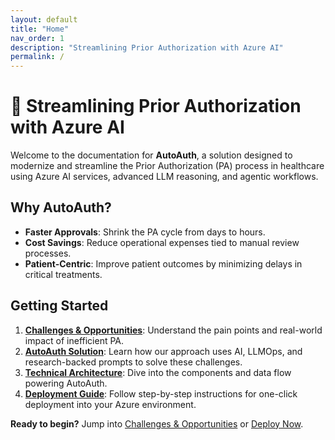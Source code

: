 ```yaml
---
layout: default
title: "Home"
nav_order: 1
description: "Streamlining Prior Authorization with Azure AI"
permalink: /
---
```


# 🚀 Streamlining Prior Authorization with Azure AI

Welcome to the documentation for **AutoAuth**, a solution designed to modernize and streamline the Prior Authorization (PA) process in healthcare using Azure AI services, advanced LLM reasoning, and agentic workflows.

## Why AutoAuth?

- **Faster Approvals**: Shrink the PA cycle from days to hours.
- **Cost Savings**: Reduce operational expenses tied to manual review processes.
- **Patient-Centric**: Improve patient outcomes by minimizing delays in critical treatments.

## Getting Started

1. **[Challenges & Opportunities](challenges.md)**: Understand the pain points and real-world impact of inefficient PA.  
2. **[AutoAuth Solution](solution.md)**: Learn how our approach uses AI, LLMOps, and research-backed prompts to solve these challenges.  
3. **[Technical Architecture](architecture.md)**: Dive into the components and data flow powering AutoAuth.  
4. **[Deployment Guide](deployment.md)**: Follow step-by-step instructions for one-click deployment into your Azure environment.  
<!-- 5. **[Customization & Advanced Setup](customization.md)**: Tailor the solution, tweak prompts, and integrate with your own data sources.  
6. **[Future Roadmap](roadmap.md)**: Explore what’s next, including advanced capabilities, CI/CD, APIM integration, and multi-language support. -->

**Ready to begin?** Jump into [Challenges & Opportunities](challenges.md) or [Deploy Now](deployment.md).